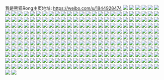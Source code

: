我是熊猫Rong主页地址: https://weibo.com/u/1844928474 
![](https://wx4.sinaimg.cn/mw2000/6df75fdagy1h8v3sc47qdj22dr36c1l1.jpg) 
![](https://wx4.sinaimg.cn/mw2000/6df75fdagy1h8uau4d6zdj22ak22sb2b.jpg) 
![](https://wx4.sinaimg.cn/mw2000/6df75fdagy1h8uau6o4wij22c0340hdx.jpg) 
![](https://wx4.sinaimg.cn/mw2000/6df75fdagy1h8uau6ddm2j23402c0npg.jpg) 
![](https://wx4.sinaimg.cn/mw2000/6df75fdagy1h8uau57ttoj22c02dnnpf.jpg) 
![](https://wx4.sinaimg.cn/mw2000/6df75fdagy1h8uau5qar1j22dr36cx6r.jpg) 
![](https://wx4.sinaimg.cn/mw2000/6df75fdagy1h8uatzzmjuj23402c04qr.jpg) 
![](https://wx4.sinaimg.cn/mw2000/6df75fdagy1h8sssgprpbj22482ck4qr.jpg) 
![](https://wx4.sinaimg.cn/mw2000/6df75fdagy1h8ssse6vvij227z29fqv6.jpg) 
![](https://wx4.sinaimg.cn/mw2000/6df75fdagy1h8meri0nqhj22802yo1l4.jpg) 
![](https://wx4.sinaimg.cn/mw2000/6df75fdagy1h8merfn1xaj224t24tb2e.jpg) 
![](https://wx4.sinaimg.cn/mw2000/6df75fdagy1h8mercms7mj22jv2ah4qr.jpg) 
![](https://wx4.sinaimg.cn/mw2000/6df75fdagy1h8meretalbj22802yoe84.jpg) 
![](https://wx4.sinaimg.cn/mw2000/6df75fdagy1h8mergxnyyj22c03401l2.jpg) 
![](https://wx4.sinaimg.cn/mw2000/6df75fdagy1h8merf969fj22802yo1l1.jpg) 
![](https://wx4.sinaimg.cn/mw2000/6df75fdagy1h8merfk6w5j22yo280nph.jpg) 
![](https://wx4.sinaimg.cn/mw2000/6df75fdagy1h8mehxb429j20u00tyqax.jpg) 
![](https://wx4.sinaimg.cn/mw2000/6df75fdagy1h8meiet6j7j227c2ry7wj.jpg) 
![](https://wx4.sinaimg.cn/mw2000/6df75fdagy1h8meree1p7j22802yoe84.jpg) 
![](https://wx4.sinaimg.cn/mw2000/6df75fdagy1h8mehzc0hsj20u01404ee.jpg) 
![](https://wx4.sinaimg.cn/mw2000/6df75fdagy1h8mered1s3j22802yohdw.jpg) 
![](https://wx4.sinaimg.cn/mw2000/6df75fdagy1h8mer9ddkhj228027y7wi.jpg) 
![](https://wx4.sinaimg.cn/mw2000/6df75fdagy1h8meij4fvij221g2pyhdv.jpg) 
![](https://wx4.sinaimg.cn/mw2000/6df75fdagy1h8mer9gnw8j22c02bynpe.jpg) 
![](https://wx4.sinaimg.cn/mw2000/6df75fdagy1h8jv0fbkd1j210o0u0gu8.jpg) 
![](https://wx4.sinaimg.cn/mw2000/6df75fdagy1h8jv0j4ne2j21400u00zc.jpg) 
![](https://wx4.sinaimg.cn/mw2000/6df75fdagy1h8jv0lerpfj21400u0wov.jpg) 
![](https://wx4.sinaimg.cn/mw2000/6df75fdagy1h8jv0hsvbpj20u00u0jyw.jpg) 
![](https://wx4.sinaimg.cn/mw2000/6df75fdagy1h8jv0h312qj20vg0u0ah6.jpg) 
![](https://wx4.sinaimg.cn/mw2000/6df75fdagy1h8jv0g7pjuj20vg0u0q7v.jpg) 
![](https://wx4.sinaimg.cn/mw2000/6df75fdagy1h8jv0g8ji7j20u00u0dm7.jpg) 
![](https://wx4.sinaimg.cn/mw2000/6df75fdagy1h8jv0j4wnrj21400u0dno.jpg) 
![](https://wx4.sinaimg.cn/mw2000/6df75fdagy1h8jv0jazgfj20u00u1qb9.jpg) 
![](https://wx4.sinaimg.cn/mw2000/6df75fdagy1h8jv0h48b0j20u00x378n.jpg) 
![](https://wx4.sinaimg.cn/mw2000/6df75fdagy1h8f96b6cebj23402c0npg.jpg) 
![](https://wx4.sinaimg.cn/mw2000/6df75fdagy1h8f96byyvhj22802yob2e.jpg) 
![](https://wx4.sinaimg.cn/mw2000/6df75fdagy1h8f96ackq9j22802j5qv8.jpg) 
![](https://wx4.sinaimg.cn/mw2000/6df75fdagy1h8f96a78swj23402c0qv7.jpg) 
![](https://wx4.sinaimg.cn/mw2000/6df75fdagy1h8f968rjtzj22c03401l0.jpg) 
![](https://wx4.sinaimg.cn/mw2000/6df75fdagy1h8ebcuqh3ij20u0139teo.jpg) 
![](https://wx4.sinaimg.cn/mw2000/6df75fdagy1h8ebcybgowj20u0140dpt.jpg) 
![](https://wx4.sinaimg.cn/mw2000/6df75fdagy1h8ebctfbmij20u0141n93.jpg) 
![](https://wx4.sinaimg.cn/mw2000/6df75fdagy1h8ebcsx08lj20u00z4gw3.jpg) 
![](https://wx4.sinaimg.cn/mw2000/6df75fdagy1h86x668zd3j22c0352npg.jpg) 
![](https://wx4.sinaimg.cn/mw2000/6df75fdagy1h864t6eivvj22cm2eou0y.jpg) 
![](https://wx4.sinaimg.cn/mw2000/6df75fdagy1h864thk4jej22c0340x6s.jpg) 
![](https://wx4.sinaimg.cn/mw2000/6df75fdagy1h864thr46xj22c03404qt.jpg) 
![](https://wx4.sinaimg.cn/mw2000/6df75fdagy1h864th4zpkj22c0340u10.jpg) 
![](https://wx4.sinaimg.cn/mw2000/6df75fdagy1h864t0llrmj22bz2o97wj.jpg) 
![](https://wx4.sinaimg.cn/mw2000/6df75fdagy1h864teahc5j22c0340npf.jpg) 
![](https://wx4.sinaimg.cn/mw2000/6df75fdagy1h864s6891ej21bl0qr4b9.jpg) 
![](https://wx4.sinaimg.cn/mw2000/6df75fdagy1h864sdxamuj23402c0kjm.jpg) 
![](https://wx4.sinaimg.cn/mw2000/6df75fdagy1h864t2gos0j229b2c0e82.jpg) 
![](https://wx4.sinaimg.cn/mw2000/6df75fdagy1h83dqn64cxj234022o4qs.jpg) 
![](https://wx4.sinaimg.cn/mw2000/6df75fdagy1h83dqnc10lj22c02bznpg.jpg) 
![](https://wx4.sinaimg.cn/mw2000/6df75fdagy1h83dql847vj22c02bz1kz.jpg) 
![](https://wx4.sinaimg.cn/mw2000/6df75fdagy1h83dqkxgl2j22c0340kjm.jpg) 
![](https://wx4.sinaimg.cn/mw2000/6df75fdagy1h83dqn96tqj22dr36chdv.jpg) 
![](https://wx4.sinaimg.cn/mw2000/6df75fdagy1h83dqas4xmj22u01le1kx.jpg) 
![](https://wx4.sinaimg.cn/mw2000/6df75fdagy1h81nikg3buj22yo2804qs.jpg) 
![](https://wx4.sinaimg.cn/mw2000/6df75fdagy1h81nikipodj22bz2ljkjo.jpg) 
![](https://wx4.sinaimg.cn/mw2000/6df75fdagy1h81niknwv7j22yo280kjo.jpg) 
![](https://wx4.sinaimg.cn/mw2000/6df75fdagy1h7xjet40n7j22c03407wk.jpg) 
![](https://wx4.sinaimg.cn/mw2000/6df75fdagy1h7xjerv2rnj22yo2807wk.jpg) 
![](https://wx4.sinaimg.cn/mw2000/6df75fdagy1h7xjeo80waj225w29yu0y.jpg) 
![](https://wx4.sinaimg.cn/mw2000/6df75fdagy1h7xjetr54vj22jp3ecu10.jpg) 
![](https://wx4.sinaimg.cn/mw2000/6df75fdagy1h7xjeuafcnj22c03404qt.jpg) 
![](https://wx4.sinaimg.cn/mw2000/6df75fdagy1h7xjer6733j22yp281u0z.jpg) 
![](https://wx4.sinaimg.cn/mw2000/6df75fdagy1h7vt4td9yzj22eq26i4qr.jpg) 
![](https://wx4.sinaimg.cn/mw2000/6df75fdagy1h7vt4s6x19j23402c0qv8.jpg) 
![](https://wx4.sinaimg.cn/mw2000/6df75fdagy1h7vt4yqjrfj23402c0u0z.jpg) 
![](https://wx4.sinaimg.cn/mw2000/6df75fdagy1h7vt4rbdkzj22c0340qv5.jpg) 
![](https://wx4.sinaimg.cn/mw2000/6df75fdagy1h7vt4rkr84j23402c07wj.jpg) 
![](https://wx4.sinaimg.cn/mw2000/6df75fdagy1h7vt4toir5j226i26i1kz.jpg) 
![](https://wx4.sinaimg.cn/mw2000/6df75fdagy1h7poos9fsrj20zo1uvk4b.jpg) 
![](https://wx4.sinaimg.cn/mw2000/6df75fdagy1h7pooyhv46j22802yo7wj.jpg) 
![](https://wx4.sinaimg.cn/mw2000/6df75fdagy1h7pooynce7j22802yokjn.jpg) 
![](https://wx4.sinaimg.cn/mw2000/6df75fdagy1h7poozkpe2j22yo280kjo.jpg) 
![](https://wx4.sinaimg.cn/mw2000/6df75fdagy1h7oa7ypcopj21400u0ars.jpg) 
![](https://wx4.sinaimg.cn/mw2000/6df75fdagy1h7oa7ycyg5j21400u0aqe.jpg) 
![](https://wx4.sinaimg.cn/mw2000/6df75fdagy1h7oa7yc421j21400u0h25.jpg) 
![](https://wx4.sinaimg.cn/mw2000/6df75fdagy1h7oa7z1nhmj21400u0ql1.jpg) 
![](https://wx4.sinaimg.cn/mw2000/6df75fdagy1h7n793av0vj20zo2567wh.jpg) 
![](https://wx4.sinaimg.cn/mw2000/6df75fdagy1h7m6shf5xhj22802yo4qs.jpg) 
![](https://wx4.sinaimg.cn/mw2000/6df75fdagy1h7m6si40r4j22c03407wl.jpg) 
![](https://wx4.sinaimg.cn/mw2000/6df75fdagy1h7m6shjjyfj23402c0npg.jpg) 
![](https://wx4.sinaimg.cn/mw2000/6df75fdagy1h7m6shx67fj23402c0u10.jpg) 
![](https://wx4.sinaimg.cn/mw2000/6df75fdagy1h7m6sh9qqmj22yo280npg.jpg) 
![](https://wx4.sinaimg.cn/mw2000/6df75fdagy1h7m6sa4mlwj22kz280b2b.jpg) 
![](https://wx4.sinaimg.cn/mw2000/6df75fdagy1h7kn2n4efsj22yo280u0z.jpg) 
![](https://wx4.sinaimg.cn/mw2000/6df75fdagy1h7kn2mihxxj22c02c0npe.jpg) 
![](https://wx4.sinaimg.cn/mw2000/6df75fdagy1h7kn2lxl23j23402c0kjn.jpg) 
![](https://wx4.sinaimg.cn/mw2000/6df75fdagy1h7kn2nqjaaj23402c0u10.jpg) 
![](https://wx4.sinaimg.cn/mw2000/6df75fdagy1h7ijlprw8zj22wx2c04qs.jpg) 
![](https://wx4.sinaimg.cn/mw2000/6df75fdagy1h7ijlprlqvj22c0340kjo.jpg) 
![](https://wx4.sinaimg.cn/mw2000/6df75fdagy1h7ijlqngofj22c03404qt.jpg) 
![](https://wx4.sinaimg.cn/mw2000/6df75fdagy1h7ijlpy0bsj22c0340qv7.jpg) 
![](https://wx4.sinaimg.cn/mw2000/6df75fdagy1h7ijlojlbcj23402c0x6r.jpg) 
![](https://wx4.sinaimg.cn/mw2000/6df75fdagy1h7ijlp2wqnj22bv2gokjn.jpg) 
![](https://wx4.sinaimg.cn/mw2000/6df75fdagy1h7ijlmfxqqj22bz2npe82.jpg) 
![](https://wx4.sinaimg.cn/mw2000/6df75fdagy1h7ijlpln0jj22bz2bphdv.jpg) 
![](https://wx4.sinaimg.cn/mw2000/6df75fdagy1h7ijlpqjmaj22ak2c0e83.jpg) 
![](https://wx4.sinaimg.cn/mw2000/6df75fdagy1h7ea9lqkx9j21qd2b6x6q.jpg) 
![](https://wx4.sinaimg.cn/mw2000/6df75fdagy1h7ea9rfyftj228t36chdx.jpg) 
![](https://wx4.sinaimg.cn/mw2000/6df75fdagy1h7ea9qf7cfj22c02c0u0z.jpg) 
![](https://wx4.sinaimg.cn/mw2000/6df75fdagy1h7ea9rep5fj23402c0e84.jpg) 
![](https://wx4.sinaimg.cn/mw2000/6df75fdagy1h7ea9n31waj21r02c0e83.jpg) 
![](https://wx4.sinaimg.cn/mw2000/6df75fdagy1h7ea9pq8jej22jp2bmhdw.jpg) 
![](https://wx4.sinaimg.cn/mw2000/6df75fdagy1h7ea9nygq3j22am2amu0y.jpg) 
![](https://wx4.sinaimg.cn/mw2000/6df75fdagy1h7ea9pqsy5j22c02c0x6r.jpg) 
![](https://wx4.sinaimg.cn/mw2000/6df75fdagy1h7ea9qwkwnj22be2bbqv8.jpg) 
![](https://wx4.sinaimg.cn/mw2000/6df75fdagy1h7cwrgq292j22c0340x6p.jpg) 
![](https://wx4.sinaimg.cn/mw2000/6df75fdagy1h7cwq1f235j22aw2a8qv7.jpg) 
![](https://wx4.sinaimg.cn/mw2000/6df75fdagy1h7cwr9plqaj22c0340e81.jpg) 
![](https://wx4.sinaimg.cn/mw2000/6df75fdagy1h7cwqzb56tj22c0340u10.jpg) 
![](https://wx4.sinaimg.cn/mw2000/6df75fdagy1h7cwrgd76zj22c03407wh.jpg) 
![](https://wx4.sinaimg.cn/mw2000/6df75fdagy1h7cwpumcslj22c02c0e83.jpg) 
![](https://wx4.sinaimg.cn/mw2000/6df75fdagy1h7cwqtdlzsj22ak2akkjn.jpg) 
![](https://wx4.sinaimg.cn/mw2000/6df75fdagy1h7bx0uqwd5j23402c07wm.jpg) 
![](https://wx4.sinaimg.cn/mw2000/6df75fdagy1h7bx0sqyylj225q280u0y.jpg) 
![](https://wx4.sinaimg.cn/mw2000/6df75fdagy1h7bx0tqnorj21r02c0qv8.jpg) 
![](https://wx4.sinaimg.cn/mw2000/6df75fdagy1h7bx0thx2pj22d8280e83.jpg) 
![](https://wx4.sinaimg.cn/mw2000/6df75fdagy1h7bx0r7ksoj226u280axw.jpg) 
![](https://wx4.sinaimg.cn/mw2000/6df75fdagy1h7bx0t0uwyj22cs280b2b.jpg) 
![](https://wx4.sinaimg.cn/mw2000/6df75fdagy1h6uugqs3czj22c02c0nph.jpg) 
![](https://wx4.sinaimg.cn/mw2000/6df75fdagy1h6uugo3g12j22yo280duz.jpg) 
![](https://wx4.sinaimg.cn/mw2000/6df75fdagy1h6uugnypwyj22c026hb29.jpg) 
![](https://wx4.sinaimg.cn/mw2000/6df75fdagy1h6uugn8v9qj2276280aoc.jpg) 
![](https://wx4.sinaimg.cn/mw2000/6df75fdagy1h6uugrehxuj23402c04qt.jpg) 
![](https://wx4.sinaimg.cn/mw2000/6df75fdagy1h6uugqguzqj22yo280qv7.jpg) 
![](https://wx4.sinaimg.cn/mw2000/6df75fdagy1h6uugmwr99j21q92b0k12.jpg) 
![](https://wx4.sinaimg.cn/mw2000/6df75fdagy1h6uugoosnmj22802yoe84.jpg) 
![](https://wx4.sinaimg.cn/mw2000/6df75fdagy1h6uugpt0pbj23402c01l1.jpg) 
![](https://wx4.sinaimg.cn/mw2000/6df75fdagy1h6sjzyns0vj22c03401l2.jpg) 
![](https://wx4.sinaimg.cn/mw2000/6df75fdagy1h6sjzyd8dyj23402c0b2c.jpg) 
![](https://wx4.sinaimg.cn/mw2000/6df75fdagy1h6sjzytmlkj22c0340u10.jpg) 
![](https://wx4.sinaimg.cn/mw2000/6df75fdagy1h6sjzuxq0cj23402c0npe.jpg) 
![](https://wx4.sinaimg.cn/mw2000/6df75fdagy1h6sjzx24r4j23402c0x6q.jpg) 
![](https://wx4.sinaimg.cn/mw2000/6df75fdagy1h6sjzvnrk5j23402c0u10.jpg) 
![](https://wx4.sinaimg.cn/mw2000/6df75fdagy1h6sjzy6bc5j22802yohdv.jpg) 
![](https://wx4.sinaimg.cn/mw2000/6df75fdagy1h6sjzxneq8j22yo2807wj.jpg) 
![](https://wx4.sinaimg.cn/mw2000/6df75fdagy1h6sjzyiujoj22802yoqv7.jpg) 
![](https://wx4.sinaimg.cn/mw2000/6df75fdagy1h65cjcih30j227l2y8e82.jpg) 
![](https://wx4.sinaimg.cn/mw2000/6df75fdagy1h65cjbuuiqj23402c0e81.jpg) 
![](https://wx4.sinaimg.cn/mw2000/6df75fdagy1h65cjd81s1j23402c0npf.jpg) 
![](https://wx4.sinaimg.cn/mw2000/6df75fdagy1h65cjcfws7j220r2p04qq.jpg) 
![](https://wx4.sinaimg.cn/mw2000/6df75fdagy1h65cjb4zivj21cp22n1kx.jpg) 
![](https://wx4.sinaimg.cn/mw2000/6df75fdagy1h65cjbux3cj21mz2p5npd.jpg) 
![](https://wx4.sinaimg.cn/mw2000/6df75fdagy1h65cj9w52hj20zo129q3i.jpg) 
![](https://wx4.sinaimg.cn/mw2000/6df75fdagy1h65cjcjzt9j23402c01ky.jpg) 
![](https://wx4.sinaimg.cn/mw2000/6df75fdagy1h65cja0qrmj21qh13dmzv.jpg) 
![](https://wx4.sinaimg.cn/mw2000/6df75fdagy1h5xcmkxagij22yo280x6r.jpg) 
![](https://wx4.sinaimg.cn/mw2000/6df75fdagy1h5xcmjtcwoj21o02804qp.jpg) 
![](https://wx4.sinaimg.cn/mw2000/6df75fdagy1h5xcmjkndlj22801o01kx.jpg) 
![](https://wx4.sinaimg.cn/mw2000/6df75fdagy1h5xcmjycy6j22c03404qr.jpg) 
![](https://wx4.sinaimg.cn/mw2000/6df75fdagy1h5i80d88gij22c035eqv6.jpg) 
![](https://wx4.sinaimg.cn/mw2000/6df75fdagy1h5i80ed2voj22c03407wl.jpg) 
![](https://wx4.sinaimg.cn/mw2000/6df75fdagy1h5i80cjoyfj220h2onu0x.jpg) 
![](https://wx4.sinaimg.cn/mw2000/6df75fdagy1h5i80c6g1pj21op28xkjl.jpg) 
![](https://wx4.sinaimg.cn/mw2000/6df75fdagy1h5i80cjqx4j22c0340qv5.jpg) 
![](https://wx4.sinaimg.cn/mw2000/6df75fdagy1h5i80cixc7j224i2u0u0x.jpg) 
![](https://wx4.sinaimg.cn/mw2000/6df75fdagy1h5i80cn2i7j221z2qn4qr.jpg) 
![](https://wx4.sinaimg.cn/mw2000/6df75fdagy1h5i80cxa9wj226q2wznpd.jpg) 
![](https://wx4.sinaimg.cn/mw2000/6df75fdagy1h5i80czidaj22c0340hdu.jpg) 
![](https://wx4.sinaimg.cn/mw2000/6df75fdagy1h5h1ux671wj22ff38iqv9.jpg) 
![](https://wx4.sinaimg.cn/mw2000/6df75fdagy1h5h1uo911yj21r02c07wj.jpg) 
![](https://wx4.sinaimg.cn/mw2000/6df75fdagy1h5h1um49x2j21hc2801kz.jpg) 
![](https://wx4.sinaimg.cn/mw2000/6df75fdagy1h5h1us2ot9j23402c0u0z.jpg) 
![](https://wx4.sinaimg.cn/mw2000/6df75fdagy1h5h1utg5i2j22yp2yp7wj.jpg) 
![](https://wx4.sinaimg.cn/mw2000/6df75fdagy1h5h1ulm7fyj21o0280e82.jpg) 
![](https://wx4.sinaimg.cn/mw2000/6df75fdagy1h5h1uwqdv4j22802yo1l1.jpg) 
![](https://wx4.sinaimg.cn/mw2000/6df75fdagy1h5h1uv47h3j22fg38lu0z.jpg) 
![](https://wx4.sinaimg.cn/mw2000/6df75fdagy1h5h1uvmjkgj22802yox6r.jpg) 
![](https://wx4.sinaimg.cn/mw2000/6df75fdagy1h5h1ux15t4j22yo2804qt.jpg) 
![](https://wx4.sinaimg.cn/mw2000/6df75fdagy1h5h1uv6abkj22yo280hdw.jpg) 
![](https://wx4.sinaimg.cn/mw2000/6df75fdagy1h5h1ufih97j22oa2804qr.jpg) 
![](https://wx4.sinaimg.cn/mw2000/6df75fdagy1h5h1uvpu4ij22qv2807wk.jpg) 
![](https://wx4.sinaimg.cn/mw2000/6df75fdagy1h5h1uvj8bfj22yo1z4hdw.jpg) 
![](https://wx4.sinaimg.cn/mw2000/6df75fdagy1h5h1ur277oj22k938kqv6.jpg) 
![](https://wx4.sinaimg.cn/mw2000/6df75fdagy1h5h1uxodttj22yo2yox6t.jpg) 
![](https://wx4.sinaimg.cn/mw2000/6df75fdagy1h5d7djtsbdj21k02c07wi.jpg) 
![](https://wx4.sinaimg.cn/mw2000/6df75fdagy1h5d7dief9dj23402c0qv7.jpg) 
![](https://wx4.sinaimg.cn/mw2000/6df75fdagy1h5d7dj26mvj23402c0x6r.jpg) 
![](https://wx4.sinaimg.cn/mw2000/6df75fdagy1h5d7dk3dqij23402c01l2.jpg) 
![](https://wx4.sinaimg.cn/mw2000/6df75fdagy1h5d7dkkj3aj2378340npg.jpg) 
![](https://wx4.sinaimg.cn/mw2000/6df75fdagy1h5d7dk1ngvj21ij20pnpe.jpg) 
![](https://wx4.sinaimg.cn/mw2000/6df75fdagy1h5d7dk9nvnj22c02c0kjp.jpg) 
![](https://wx4.sinaimg.cn/mw2000/6df75fdagy1h5d7djnzsnj22802yoqv7.jpg) 
![](https://wx4.sinaimg.cn/mw2000/6df75fdagy1h5d7dhs2glj22802yox6q.jpg) 
![](https://wx4.sinaimg.cn/mw2000/6df75fdagy1h5d7dggp79j20u0140n92.jpg) 
![](https://wx4.sinaimg.cn/mw2000/6df75fdagy1h56mxan9jxj21o0280x6q.jpg) 
![](https://wx4.sinaimg.cn/mw2000/6df75fdagy1h4xfrc0btqj22c02c0b2a.jpg) 
![](https://wx4.sinaimg.cn/mw2000/6df75fdagy1h4xfrcnqhsj22c03407wk.jpg) 
![](https://wx4.sinaimg.cn/mw2000/6df75fdagy1h4w9z9b960j22c03404qq.jpg) 
![](https://wx4.sinaimg.cn/mw2000/6df75fdagy1h4w9z9gtmbj22c0340x6p.jpg) 
![](https://wx4.sinaimg.cn/mw2000/6df75fdagy1h4w9zagim0j22c0340e82.jpg) 
![](https://wx4.sinaimg.cn/mw2000/6df75fdagy1h4w9za732nj224h22l4qq.jpg) 
![](https://wx4.sinaimg.cn/mw2000/6df75fdagy1h4w9zbafbqj22c03404qs.jpg) 
![](https://wx4.sinaimg.cn/mw2000/6df75fdagy1h4w9zbaqcbj22c03404qs.jpg) 
![](https://wx4.sinaimg.cn/mw2000/6df75fdagy1h4v94i6mwsj21400u0wnv.jpg) 
![](https://wx4.sinaimg.cn/mw2000/6df75fdagy1h4v94gze9yj20ul0u0ago.jpg) 
![](https://wx4.sinaimg.cn/mw2000/6df75fdagy1h4v94gdqo1j21400u0dmf.jpg) 
![](https://wx4.sinaimg.cn/mw2000/6df75fdagy1h4v94inxfdj21400u0ajd.jpg) 
![](https://wx4.sinaimg.cn/mw2000/6df75fdagy1h4v94hhi5dj20u00vuwjf.jpg) 
![](https://wx4.sinaimg.cn/mw2000/6df75fdagy1h4v94ckgrmj21400u0q6z.jpg) 
![](https://wx4.sinaimg.cn/mw2000/6df75fdagy1h4v94ep0pej20u00u0tdt.jpg) 
![](https://wx4.sinaimg.cn/mw2000/6df75fdagy1h4v94ewgxdj20u0140tgo.jpg) 
![](https://wx4.sinaimg.cn/mw2000/6df75fdagy1h4v94f7l0xj20u0140gtl.jpg) 
![](https://wx4.sinaimg.cn/mw2000/6df75fdagy1h4lv1m0usxj22802yonpf.jpg) 
![](https://wx4.sinaimg.cn/mw2000/6df75fdagy1h4lv1l0hjxj22yo280e84.jpg) 
![](https://wx4.sinaimg.cn/mw2000/6df75fdagy1h4lv1kn6jpj22802yonpg.jpg) 
![](https://wx4.sinaimg.cn/mw2000/6df75fdagy1h4lv1lr9e0j22802ypkjo.jpg) 
![](https://wx4.sinaimg.cn/mw2000/6df75fdagy1h4lv1h6zzlj20u0106qbe.jpg) 
![](https://wx4.sinaimg.cn/mw2000/6df75fdagy1h4aa0u11eij22802yob2c.jpg) 
![](https://wx4.sinaimg.cn/mw2000/6df75fdagy1h4aa0rzl4gj22802yokjn.jpg) 
![](https://wx4.sinaimg.cn/mw2000/6df75fdagy1h4aa0u56dwj22802you10.jpg) 
![](https://wx4.sinaimg.cn/mw2000/6df75fdagy1h4aa0tmwaij23402c0qv6.jpg) 
![](https://wx4.sinaimg.cn/mw2000/6df75fdagy1h4aa0v4tntj2340340qv8.jpg) 
![](https://wx4.sinaimg.cn/mw2000/6df75fdagy1h4aa0v4hemj22802yokjo.jpg) 
![](https://wx4.sinaimg.cn/mw2000/6df75fdagy1h2qrtw3doxj22c0340qv8.jpg) 
![](https://wx4.sinaimg.cn/mw2000/6df75fdagy1h2qrtwk1slj22c0340kjo.jpg) 
![](https://wx4.sinaimg.cn/mw2000/6df75fdagy1h2qrtub5ouj22482l1e83.jpg) 
![](https://wx4.sinaimg.cn/mw2000/6df75fdagy1h2qrtw7bszj22go340u0x.jpg) 
![](https://wx4.sinaimg.cn/mw2000/6df75fdagy1h2qrtx6lg6j229b2cvkjo.jpg) 
![](https://wx4.sinaimg.cn/mw2000/6df75fdagy1h2qrtsfftpj23402c07wj.jpg) 
![](https://wx4.sinaimg.cn/mw2000/6df75fdagy1h2qrttnrtvj23402c07wh.jpg) 
![](https://wx4.sinaimg.cn/mw2000/6df75fdagy1h2qrtvrzslj22c02c0u0z.jpg) 
![](https://wx4.sinaimg.cn/mw2000/6df75fdagy1h2qrtrkxwxj23402c0x6q.jpg) 
![](https://wx4.sinaimg.cn/mw2000/6df75fdagy1h2offt0v18j22yo280e84.jpg) 
![](https://wx4.sinaimg.cn/mw2000/6df75fdagy1h2offplra4j22c02c0u0z.jpg) 
![](https://wx4.sinaimg.cn/mw2000/6df75fdagy1h2offox9gfj22802you0z.jpg) 
![](https://wx4.sinaimg.cn/mw2000/6df75fdagy1h2offmp90yj23402c04qr.jpg) 
![](https://wx4.sinaimg.cn/mw2000/6df75fdagy1h2offy24u7j20u00u0af2.jpg) 
![](https://wx4.sinaimg.cn/mw2000/6df75fdagy1h2ofg1i3yfj21400u0tgq.jpg) 
![](https://wx4.sinaimg.cn/mw2000/6df75fdagy1h2offq2x7yj21wm1wmb2a.jpg) 
![](https://wx4.sinaimg.cn/mw2000/6df75fdagy1h2nch2cm1tj2340340b2d.jpg) 
![](https://wx4.sinaimg.cn/mw2000/6df75fdagy1h2nch0dahej23402hwkjm.jpg) 
![](https://wx4.sinaimg.cn/mw2000/6df75fdagy1h2nch32jutj2340340hdy.jpg) 
![](https://wx4.sinaimg.cn/mw2000/6df75fdagy1h2nch1tx41j23402c0kjm.jpg) 
![](https://wx4.sinaimg.cn/mw2000/6df75fdagy1h2nch0puqjj23402c01kz.jpg) 
![](https://wx4.sinaimg.cn/mw2000/6df75fdagy1h2nch366exj23402c0npf.jpg) 
![](https://wx4.sinaimg.cn/mw2000/6df75fdagy1h2nch1gngkj23402c0x6r.jpg) 
![](https://wx4.sinaimg.cn/mw2000/6df75fdagy1h2nch1iq60j22go340kjn.jpg) 
![](https://wx4.sinaimg.cn/mw2000/6df75fdagy1h2nch0241rj23402c01ky.jpg) 
![](https://wx4.sinaimg.cn/mw2000/6df75fdagy1h2jt6wa71nj22801o0e81.jpg) 
![](https://wx4.sinaimg.cn/mw2000/6df75fdagy1h2jt6wr0tuj23402c0hdu.jpg) 
![](https://wx4.sinaimg.cn/mw2000/6df75fdagy1h2itu60j5dj21400u0ag5.jpg) 
![](https://wx4.sinaimg.cn/mw2000/6df75fdagy1h2itu4q19jj21400u0jxa.jpg) 
![](https://wx4.sinaimg.cn/mw2000/6df75fdagy1h2itrtladrj20u014045e.jpg) 
![](https://wx4.sinaimg.cn/mw2000/6df75fdagy1h2itrtmtnrj20u0140guw.jpg) 
![](https://wx4.sinaimg.cn/mw2000/6df75fdagy1h2e5ugrixaj22802801kx.jpg) 
![](https://wx4.sinaimg.cn/mw2000/6df75fdagy1h2e5uh8m3wj21o0280npe.jpg) 
![](https://wx4.sinaimg.cn/mw2000/6df75fdagy1h2e5uh86dsj2280280npf.jpg) 
![](https://wx4.sinaimg.cn/mw2000/6df75fdagy1h2e5uhczl5j22c93401ky.jpg) 
![](https://wx4.sinaimg.cn/mw2000/6df75fdagy1h2e5ugy0hxj2280280kjm.jpg) 
![](https://wx4.sinaimg.cn/mw2000/6df75fdagy1h2e5uhjx58j23402c0b2b.jpg) 
![](https://wx4.sinaimg.cn/mw2000/6df75fdagy1h2aopxmwlej2340340npg.jpg) 
![](https://wx4.sinaimg.cn/mw2000/6df75fdagy1h2aopxi0nxj22801o0kjm.jpg) 
